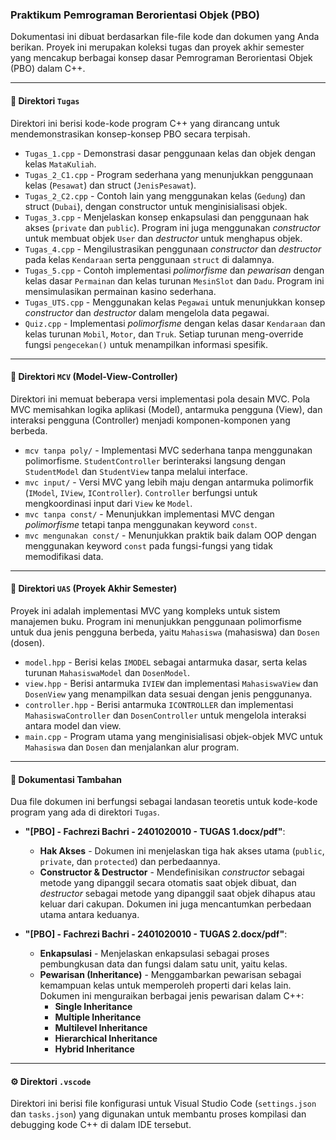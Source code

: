 ### Praktikum Pemrograman Berorientasi Objek (PBO)

Dokumentasi ini dibuat berdasarkan file-file kode dan dokumen yang Anda berikan. Proyek ini merupakan koleksi tugas dan proyek akhir semester yang mencakup berbagai konsep dasar Pemrograman Berorientasi Objek (PBO) dalam C++.

---

#### 📁 Direktori `Tugas`

Direktori ini berisi kode-kode program C++ yang dirancang untuk mendemonstrasikan konsep-konsep PBO secara terpisah.

* `Tugas_1.cpp` - Demonstrasi dasar penggunaan kelas dan objek dengan kelas `MataKuliah`.
* `Tugas_2_C1.cpp` - Program sederhana yang menunjukkan penggunaan kelas (`Pesawat`) dan struct (`JenisPesawat`).
* `Tugas_2_C2.cpp` - Contoh lain yang menggunakan kelas (`Gedung`) dan struct (`Dubai`), dengan constructor untuk menginisialisasi objek.
* `Tugas_3.cpp` - Menjelaskan konsep enkapsulasi dan penggunaan hak akses (`private` dan `public`). Program ini juga menggunakan *constructor* untuk membuat objek `User` dan *destructor* untuk menghapus objek.
* `Tugas_4.cpp` - Mengilustrasikan penggunaan *constructor* dan *destructor* pada kelas `Kendaraan` serta penggunaan `struct` di dalamnya.
* `Tugas_5.cpp` - Contoh implementasi *polimorfisme* dan *pewarisan* dengan kelas dasar `Permainan` dan kelas turunan `MesinSlot` dan `Dadu`. Program ini mensimulasikan permainan kasino sederhana.
* `Tugas_UTS.cpp` - Menggunakan kelas `Pegawai` untuk menunjukkan konsep *constructor* dan *destructor* dalam mengelola data pegawai.
* `Quiz.cpp` - Implementasi *polimorfisme* dengan kelas dasar `Kendaraan` dan kelas turunan `Mobil`, `Motor`, dan `Truk`. Setiap turunan meng-override fungsi `pengecekan()` untuk menampilkan informasi spesifik.

---

#### 📁 Direktori `MCV` (Model-View-Controller)

Direktori ini memuat beberapa versi implementasi pola desain MVC. Pola MVC memisahkan logika aplikasi (Model), antarmuka pengguna (View), dan interaksi pengguna (Controller) menjadi komponen-komponen yang berbeda.

* `mcv tanpa poly/` - Implementasi MVC sederhana tanpa menggunakan polimorfisme. `StudentController` berinteraksi langsung dengan `StudentModel` dan `StudentView` tanpa melalui interface.
* `mvc input/` - Versi MVC yang lebih maju dengan antarmuka polimorfik (`IModel`, `IView`, `IController`). `Controller` berfungsi untuk mengkoordinasi input dari `View` ke `Model`.
* `mvc tanpa const/` - Menunjukkan implementasi MVC dengan *polimorfisme* tetapi tanpa menggunakan keyword `const`.
* `mvc mengunakan const/` - Menunjukkan praktik baik dalam OOP dengan menggunakan keyword `const` pada fungsi-fungsi yang tidak memodifikasi data.

---

#### 📁 Direktori `UAS` (Proyek Akhir Semester)

Proyek ini adalah implementasi MVC yang kompleks untuk sistem manajemen buku. Program ini menunjukkan penggunaan polimorfisme untuk dua jenis pengguna berbeda, yaitu `Mahasiswa` (mahasiswa) dan `Dosen` (dosen).

* `model.hpp` - Berisi kelas `IMODEL` sebagai antarmuka dasar, serta kelas turunan `MahasiswaModel` dan `DosenModel`.
* `view.hpp` - Berisi antarmuka `IVIEW` dan implementasi `MahasiswaView` dan `DosenView` yang menampilkan data sesuai dengan jenis penggunanya.
* `controller.hpp` - Berisi antarmuka `ICONTROLLER` dan implementasi `MahasiswaController` dan `DosenController` untuk mengelola interaksi antara model dan view.
* `main.cpp` - Program utama yang menginisialisasi objek-objek MVC untuk `Mahasiswa` dan `Dosen` dan menjalankan alur program.

---

#### 📄 Dokumentasi Tambahan

Dua file dokumen ini berfungsi sebagai landasan teoretis untuk kode-kode program yang ada di direktori `Tugas`.

* **"[PBO] - Fachrezi Bachri - 2401020010 - TUGAS 1.docx/pdf"**:
    * **Hak Akses** - Dokumen ini menjelaskan tiga hak akses utama (`public`, `private`, dan `protected`) dan perbedaannya.
    * **Constructor & Destructor** - Mendefinisikan *constructor* sebagai metode yang dipanggil secara otomatis saat objek dibuat, dan *destructor* sebagai metode yang dipanggil saat objek dihapus atau keluar dari cakupan. Dokumen ini juga mencantumkan perbedaan utama antara keduanya.

* **"[PBO] - Fachrezi Bachri - 2401020010 - TUGAS 2.docx/pdf"**:
    * **Enkapsulasi** - Menjelaskan enkapsulasi sebagai proses pembungkusan data dan fungsi dalam satu unit, yaitu kelas.
    * **Pewarisan (Inheritance)** - Menggambarkan pewarisan sebagai kemampuan kelas untuk memperoleh properti dari kelas lain. Dokumen ini menguraikan berbagai jenis pewarisan dalam C++:
        * **Single Inheritance**
        * **Multiple Inheritance**
        * **Multilevel Inheritance**
        * **Hierarchical Inheritance**
        * **Hybrid Inheritance**

---

#### ⚙️ Direktori `.vscode`

Direktori ini berisi file konfigurasi untuk Visual Studio Code (`settings.json` dan `tasks.json`) yang digunakan untuk membantu proses kompilasi dan debugging kode C++ di dalam IDE tersebut.
